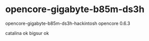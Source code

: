 # opencore-gigabyte-b85m-ds3h
opencore-gigabyte-b85m-ds3h-hackintosh
opencore 0.6.3

catalina ok
bigsur ok
